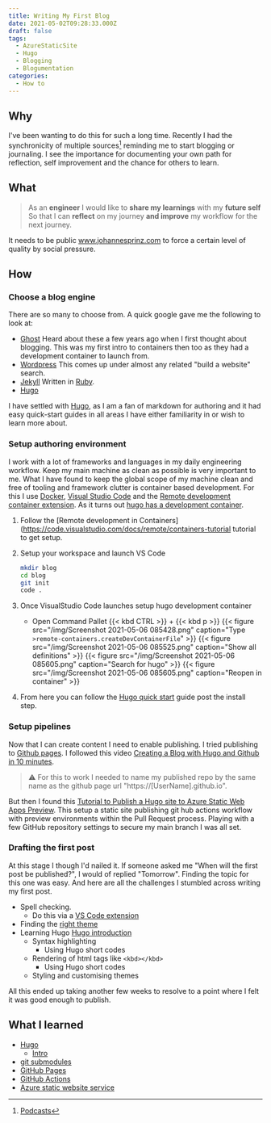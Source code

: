 ```yaml
---
title: Writing My First Blog
date: 2021-05-02T09:28:33.000Z
draft: false
tags:
  - AzureStaticSite
  - Hugo
  - Blogging
  - Blogumentation
categories:
  - How to
---
```


## Why

I've been wanting to do this for such a long time. Recently I had the synchronicity of multiple sources[^Podcasts] reminding me to start blogging or journaling. I see the importance for documenting your own path for reflection, self improvement and the chance for others to learn.

## What

> As an **engineer**
> I would like to **share my learnings** with my **future self**
> So that I can **reflect** on my journey **and improve** my workflow for the next journey.

It needs to be public www.johannesprinz.com to force a certain level of quality by social pressure.

## How

### Choose a blog engine

There are so many to choose from. A quick google gave me the following to look at:

- [Ghost](https://ghost.org/)
  Heard about these a few years ago when I first thought about blogging. This was my first intro to containers then too as they had a development container to launch from.
- [Wordpress](https://wordpress.com/)
  This comes up under almost any related "build a website" search.
- [Jekyll](https://jekyllrb.com/)
  Written in [Ruby](https://www.ruby-lang.org/en/).
- [Hugo](Hugo)

I have settled with [Hugo](Hugo), as I am a fan of markdown for authoring and it had easy quick-start guides in all areas I have either familiarity in or wish to learn more about.

### Setup authoring environment

I work with a lot of frameworks and languages in my daily engineering workflow. Keep my main machine as clean as possible is very important to me. What I have found to keep the global scope of my machine clean and free of tooling and framework clutter is container based development. For this I use [Docker](https://www.docker.com/products/docker-desktop), [Visual Studio Code](https://code.visualstudio.com/) and the [Remote development container extension](https://marketplace.visualstudio.com/items?itemName=ms-vscode-remote.remote-containers). As it turns out [hugo has a development container](https://github.com/microsoft/vscode-dev-containers/tree/v0.158.0/containers/hugo).

1. Follow the [Remote development in Containers](https://code.visualstudio.com/docs/remote/containers-tutorial tutorial to get setup.
2. Setup your workspace and launch VS Code

   ```zsh
   mkdir blog
   cd blog
   git init
   code .
   ```

3. Once VisualStudio Code launches setup hugo development container
   - Open Command Pallet {{< kbd CTRL >}} + {{< kbd p >}}
     {{< figure src="/img/Screenshot 2021-05-06 085428.png" caption="Type `>remote-containers.createDevContainerFile`" >}}
     {{< figure src="/img/Screenshot 2021-05-06 085525.png" caption="Show all definitions" >}}
     {{< figure src="/img/Screenshot 2021-05-06 085605.png" caption="Search for hugo" >}}
     {{< figure src="/img/Screenshot 2021-05-06 085605.png" caption="Reopen in container" >}}
4. From here you can follow the [Hugo quick start](https://gohugo.io/getting-started/quick-start/) guide post the install step.

### Setup pipelines

Now that I can create content I need to enable publishing. I tried publishing to [Github pages](https://docs.github.com/en/pages). I followed this video [Creating a Blog with Hugo and Github in 10 minutes](https://www.youtube.com/watch?v=LIFvgrRxdt4).

> ⚠️ For this to work I needed to name my published repo by the same name as the github page url "https://[UserName].github.io".

But then I found this [Tutorial to Publish a Hugo site to Azure Static Web Apps Preview](https://docs.microsoft.com/en-us/azure/static-web-apps/publish-hugo). This setup a static site publishing git hub actions workflow with preview environments within the Pull Request process. Playing with a few GitHub repository settings to secure my main branch I was all set.

### Drafting the first post

At this stage I though I'd nailed it. If someone asked me "When will the first post be published?", I would of replied "Tomorrow". Finding the topic for this one was easy. And here are all the challenges I stumbled across writing my first post.

- Spell checking.
  - Do this via a [VS Code extension](https://github.com/streetsidesoftware/vscode-spell-checker)
- Finding the [right theme](https://themes.gohugo.io/)
- Learning Hugo [Hugo introduction](HugoIntro)
  - Syntax highlighting
    - Using Hugo short codes
  - Rendering of html tags like `<kbd></kbd>`
    - Using Hugo short codes
  - Styling and customising themes

All this ended up taking another few weeks to resolve to a point where I felt it was good enough to publish.

## What I learned

- [Hugo](Hugo)
  - [Intro](HugoIntro)
- [git submodules](https://git-scm.com/book/en/v2/Git-Tools-Submodules)
- [GitHub Pages]([todo](https://pages.github.com/))
- [GitHub Actions](https://docs.github.com/en/actions)
- [Azure static website service](https://docs.microsoft.com/en-us/azure/static-web-apps/getting-started)

[^Podcasts]: [Podcasts](/podcasts)

[Hugo]: https://gohugo.io/
[HugoIntro]: https://www.youtube.com/watch?v=qtIqKaDlqXo&list=PLLAZ4kZ9dFpOnyRlyS-liKL5ReHDcj4G3
